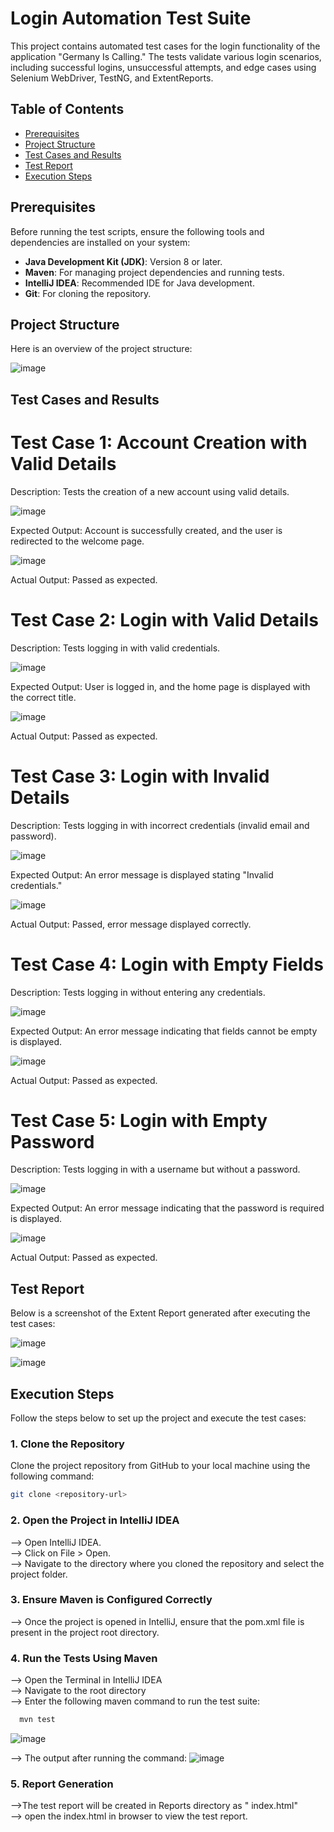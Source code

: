 # Login Automation Test Suite

This project contains automated test cases for the login functionality of the application "Germany Is Calling." The tests validate various login scenarios, including successful logins, unsuccessful attempts, and edge cases using Selenium WebDriver, TestNG, and ExtentReports.

## Table of Contents

- [Prerequisites](#prerequisites)
- [Project Structure](#project-structure)
- [Test Cases and Results](#test-cases-and-results)
- [Test Report](#test-report)
- [Execution Steps](#execution-steps)

## Prerequisites

Before running the test scripts, ensure the following tools and dependencies are installed on your system:

- **Java Development Kit (JDK)**: Version 8 or later.
- **Maven**: For managing project dependencies and running tests.
- **IntelliJ IDEA**: Recommended IDE for Java development.
- **Git**: For cloning the repository.

## Project Structure

Here is an overview of the project structure:

![image](https://github.com/user-attachments/assets/4795bcc9-730b-48af-824d-4cc416638ff7)

## Test Cases and Results

# Test Case 1: Account Creation with Valid Details<br>

Description: Tests the creation of a new account using valid details.

![image](https://github.com/user-attachments/assets/6fc4e61a-2b7a-4259-aa9c-afee2ea896c9)

Expected Output: Account is successfully created, and the user is redirected to the welcome page.

![image](https://github.com/user-attachments/assets/8dfacd33-10aa-4300-a590-640d038f1e7d)

Actual Output: Passed as expected.

# Test Case 2: Login with Valid Details<br>

Description: Tests logging in with valid credentials.

![image](https://github.com/user-attachments/assets/dcd4566c-acc9-4208-84ad-d0d5b25021ff)


Expected Output: User is logged in, and the home page is displayed with the correct title.

![image](https://github.com/user-attachments/assets/2cbd5316-a548-4f34-a0ee-b7c820279a9c)

Actual Output: Passed as expected.

# Test Case 3: Login with Invalid Details<br>

Description: Tests logging in with incorrect credentials (invalid email and password).

![image](https://github.com/user-attachments/assets/e1ea724c-2f9e-4730-9e9d-1c7b3fbc3873)

Expected Output: An error message is displayed stating "Invalid credentials."

![image](https://github.com/user-attachments/assets/57dcdb96-aada-44ae-b28e-51868155f00c)

Actual Output: Passed, error message displayed correctly.

# Test Case 4: Login with Empty Fields<br>

Description: Tests logging in without entering any credentials.

![image](https://github.com/user-attachments/assets/6d7287b7-0a64-4779-8680-3a4ff235ae28)

Expected Output: An error message indicating that fields cannot be empty is displayed.

![image](https://github.com/user-attachments/assets/bca13a67-bb8a-4055-a440-743681f6fdad)

Actual Output: Passed as expected.

# Test Case 5: Login with Empty Password<br>

Description: Tests logging in with a username but without a password.

![image](https://github.com/user-attachments/assets/0b1e7ea2-e2eb-44c2-ab9f-20d34ec98844)

Expected Output: An error message indicating that the password is required is displayed.

![image](https://github.com/user-attachments/assets/e061d414-e09c-46f4-afee-c9d6d4cccffa)

Actual Output: Passed as expected.

## Test Report

Below is a screenshot of the Extent Report generated after executing the test cases:

![image](https://github.com/user-attachments/assets/f6fda80c-096c-4aa8-91b2-18ffa5dd4ddc)

![image](https://github.com/user-attachments/assets/44a396b6-d456-433e-a5a4-4a5611df9c6f)

## Execution Steps

Follow the steps below to set up the project and execute the test cases:

### 1. Clone the Repository

Clone the project repository from GitHub to your local machine using the following command:

```bash
git clone <repository-url>
```
### 2. Open the Project in IntelliJ IDEA

--> Open IntelliJ IDEA.<br>
--> Click on File > Open.<br>
--> Navigate to the directory where you cloned the repository and select the project folder.

### 3. Ensure Maven is Configured Correctly

--> Once the project is opened in IntelliJ, ensure that the pom.xml file is present in the project root directory.

### 4. Run the Tests Using Maven

--> Open the Terminal in IntelliJ IDEA<br>
--> Navigate to the root directory<br>
--> Enter the following maven command to run the test suite:
   ```bash
     mvn test
  ```
![image](https://github.com/user-attachments/assets/f8a6b9be-09c7-4d08-97ad-a1e1f0e1354d)

--> The output after running the command:
![image](https://github.com/user-attachments/assets/c740b08c-db15-4ac2-a7bb-9fe4465382ed)

### 5. Report Generation

-->The test report will be created in Reports directory as " index.html" <br>
--> open the index.html in browser to view the test report.






